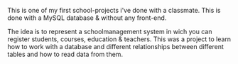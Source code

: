 This is one of my first school-projects i've done with a classmate.
This is done with a MySQL database & without any front-end.

The idea is to represent a schoolmanagement system in wich you can register students, courses, education & teachers.
This was a project to learn how to work with a database and different relationships between different tables and how to read data from them.

